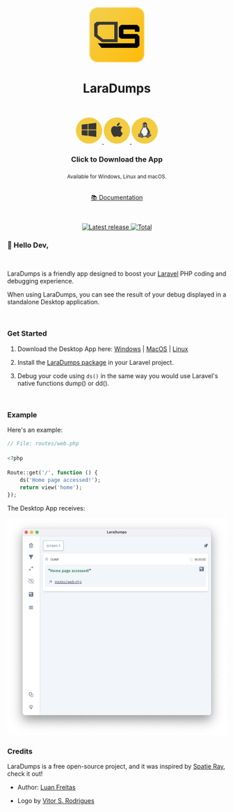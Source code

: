<p align="center">
  <img src="./build/icon.png" height="128" alt="" />
</p>
<h1 align="center">LaraDumps</h1>
<div align="center">
  <br />
    <!--LaraDumpsVersion-->
  <p align="center">
    <a href="https://github.com/laradumps/app/releases/download/v1.6.0/LaraDumps-Setup-1.6.0.exe">
      <img src="./art/os/windows.png" height="60" alt="LaraDumps Windows App" />
    </a>
    <a href="https://github.com/laradumps/app/releases/download/v1.6.0/LaraDumps-1.6.0-universal.dmg">
      <img src="./art/os/macos.png" height="60" alt="LaraDumps MacOS App" />
    </a>
    <a href="https://github.com/laradumps/app/releases/download/v1.6.0/LaraDumps-1.6.0.AppImage">
      <img src="./art/os/linux.png" height="60" alt="LaraDumps Linux App" />
    </a>
  </p>
    <!--EndOfLaraDumpsVersion-->
  <h3>Click to Download the App</h3>
  <sub>Available for Windows, Linux and macOS.</sub>
  <br />
  <br />
  <p>
    <a href="https://laradumps.dev"> 📚 Documentation </a>
  </p>
</div>
 <br/>
<div align="center">
  <p align="center">
    <a href="https://github.com/laradumps/app/releases/latest">
    <img src="https://badgen.net/github/release/laradumps/app" alt="Latest release">
  </a>
  <a href="https://github.com/laradumps/app/releases">
    <img src="https://img.shields.io/github/downloads/laradumps/app/total" alt="Total">
  </a>
</div>
  </p>
</div>

### 👋 Hello Dev,

<br/>

LaraDumps is a friendly app designed to boost your [Laravel](https://larvel.com/) PHP coding and debugging experience.

When using LaraDumps, you can see the result of your debug displayed in a standalone Desktop application.

<br>

### Get Started
<!--LaraDumpsVersion-->

1. Download the Desktop App here: [Windows](https://github.com/laradumps/app/releases/download/v1.6.0/LaraDumps-Setup-1.6.0.exe) | [MacOS](https://github.com/laradumps/app/releases/download/v1.6.0/LaraDumps-1.6.0-universal.dmg)
 | [Linux](https://github.com/laradumps/app/releases/download/v1.6.0/LaraDumps-1.6.0.AppImage)
<!--EndOfLaraDumpsVersion-->

2. Install the [LaraDumps package](https://github.com/laradumps/laradumps) in your Laravel project.

3. Debug your code using `ds()` in the same way you would use Laravel's native functions dump() or dd().

<br>

### Example

Here's an example:

```php
// File: routes/web.php

<?php 

Route::get('/', function () {
    ds('Home page accessed!');
    return view('home');
});
```

The Desktop App receives:

<p align="center">
  <img src="./art/example.png" height="500" alt="" />
</p>

### Credits

LaraDumps is a free open-source project, and it was inspired by [Spatie Ray](https://github.com/spatie/ray), check it out!

- Author: [Luan Freitas](https://github.com/luanfreitasdev)

- Logo by [Vitor S. Rodrigues](https://github.com/vs0uz4)

